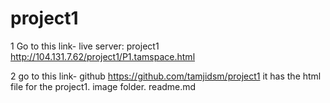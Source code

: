 project1
========
1
Go to this link- live server: project1
http://104.131.7.62/project1/P1.tamspace.html

2
go to this link- github
https://github.com/tamjidsm/project1
it has the html file for the project1. image folder. readme.md


